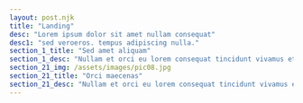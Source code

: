 ```yaml
---
layout: post.njk
title: "Landing"
desc: "Lorem ipsum dolor sit amet nullam consequat"
desc1: "sed veroeros. tempus adipiscing nulla."
section_1_title: "Sed amet aliquam"
section_1_desc: "Nullam et orci eu lorem consequat tincidunt vivamus et sagittis magna sed nunc rhoncus condimentum sem. In efficitur ligula tate urna. Maecenas massa vel lacinia pellentesque lorem ipsum dolor. Nullam et orci eu lorem consequat tincidunt. Vivamus et sagittis libero. Nullam et orci eu lorem consequat tincidunt vivamus et sagittis magna sed nunc rhoncus condimentum sem. In efficitur ligula tate urna."
section_21_img: /assets/images/pic08.jpg
section_21_title: "Orci maecenas"
section_21_desc: "Nullam et orci eu lorem consequat tincidunt vivamus et sagittis magna sed nunc rhoncus condimentum sem. In efficitur ligula tate urna. Maecenas massa sed magna lacinia magna pellentesque lorem ipsum dolor. Nullam et orci eu lorem consequat tincidunt. Vivamus et sagittis tempus."
---
```

